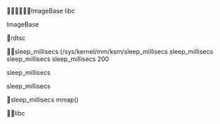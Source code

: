 ImageBase libc

ImageBase

rdtsc

sleep_millisecs (/sys/kernel/mm/ksm/sleep_millisecs
sleep_millisecs sleep_millisecs
sleep_millisecs 200

sleep_millisecs

sleep_millisecs

sleep_millisecs mmap()

libc

